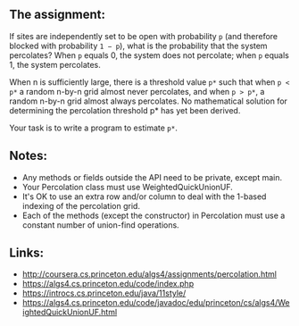 The assignment:
-------

If sites are independently set to be open with probability `p` (and therefore blocked with probability `1 − p`), what is the probability that the system percolates? When `p` equals 0, the system does not percolate; when `p` equals 1, the system percolates.

When n is sufficiently large, there is a threshold value `p*` such that when `p < p*` a random n-by-n grid almost never percolates, and when `p > p*`, a random n-by-n grid almost always percolates. No mathematical solution for determining the percolation threshold p* has yet been derived.

Your task is to write a program to estimate `p*`.

Notes:
-------
* Any methods or fields outside the API need to be private, except main.
* Your Percolation class must use WeightedQuickUnionUF.
* It's OK to use an extra row and/or column to deal with the 1-based indexing of the percolation grid.
* Each of the methods (except the constructor) in Percolation must use a constant number of union-find operations.

Links:
-------
* http://coursera.cs.princeton.edu/algs4/assignments/percolation.html
* https://algs4.cs.princeton.edu/code/index.php
* https://introcs.cs.princeton.edu/java/11style/
* https://algs4.cs.princeton.edu/code/javadoc/edu/princeton/cs/algs4/WeightedQuickUnionUF.html
